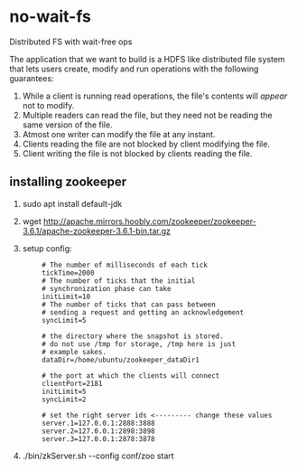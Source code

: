 # no-wait-fs
Distributed FS with wait-free ops

The application that we want to build is a HDFS like distributed file system that lets users create, modify and run operations with the following guarantees: 

1. While a client is running read operations, the file's contents will *appear* not to modify. 
2. Multiple readers can read the file, but they need not be reading the same version of the file. 
3. Atmost one writer can modify the file at any instant. 
4. Clients reading the file are not blocked by client modifying the file. 
5. Client writing the file is not blocked by clients reading the file. 


## installing zookeeper
1. sudo apt install default-jdk

2. wget http://apache.mirrors.hoobly.com/zookeeper/zookeeper-3.6.1/apache-zookeeper-3.6.1-bin.tar.gz

3. setup config:

```
        # The number of milliseconds of each tick
        tickTime=2000
        # The number of ticks that the initial 
        # synchronization phase can take
        initLimit=10
        # The number of ticks that can pass between 
        # sending a request and getting an acknowledgement
        syncLimit=5

        # the directory where the snapshot is stored.
        # do not use /tmp for storage, /tmp here is just 
        # example sakes.
        dataDir=/home/ubuntu/zookeeper_dataDir1

        # the port at which the clients will connect
        clientPort=2181
        initLimit=5
        syncLimit=2

        # set the right server ids <--------- change these values
        server.1=127.0.0.1:2888:3888
        server.2=127.0.0.1:2898:3898
        server.3=127.0.0.1:2878:3878
```

4. ./bin/zkServer.sh --config conf/zoo start
